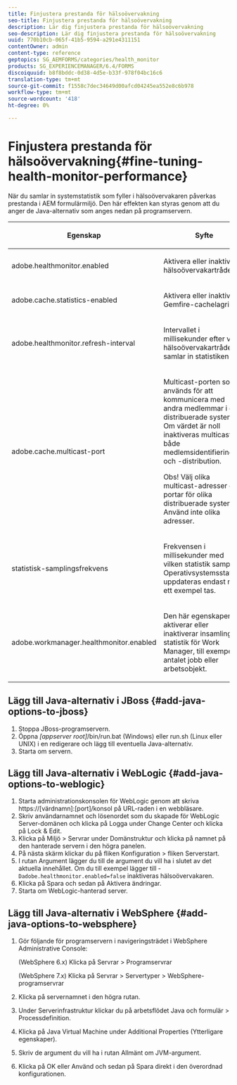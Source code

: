 ```yaml
---
title: Finjustera prestanda för hälsoövervakning
seo-title: Finjustera prestanda för hälsoövervakning
description: Lär dig finjustera prestanda för hälsoövervakning
seo-description: Lär dig finjustera prestanda för hälsoövervakning
uuid: 770b10cb-065f-41b5-9594-a291e4311151
contentOwner: admin
content-type: reference
geptopics: SG_AEMFORMS/categories/health_monitor
products: SG_EXPERIENCEMANAGER/6.4/FORMS
discoiquuid: b8f8bddc-0d38-4d5e-b33f-978f04bc16c6
translation-type: tm+mt
source-git-commit: f1558c7dec34649d00afcd04245ea552e8c6b978
workflow-type: tm+mt
source-wordcount: '418'
ht-degree: 0%

---
```



# Finjustera prestanda för hälsoövervakning{#fine-tuning-health-monitor-performance}

När du samlar in systemstatistik som fyller i hälsoövervakaren påverkas prestanda i AEM formulärmiljö. Den här effekten kan styras genom att du anger de Java-alternativ som anges nedan på programservern.

<table> 
 <thead> 
  <tr> 
   <th><p>Egenskap</p></th> 
   <th><p>Syfte</p></th> 
   <th><p>Standardvärde</p></th> 
  </tr> 
 </thead> 
 <tbody>
  <tr> 
   <td><p>adobe.healthmonitor.enabled</p></td> 
   <td><p>Aktivera eller inaktivera hälsoövervakartråden</p></td> 
   <td><p>true</p></td> 
  </tr> 
  <tr> 
   <td><p>adobe.cache.statistics-enabled</p></td> 
   <td><p>Aktivera eller inaktivera Gemfire-cachelagring</p></td> 
   <td><p>true</p></td> 
  </tr> 
  <tr> 
   <td><p>adobe.healthmonitor.refresh-interval</p></td> 
   <td><p>Intervallet i millisekunder efter vilket hälsoövervakartråden samlar in statistiken</p></td> 
   <td><p>10 minuter (600 000 millisekunder)</p></td> 
  </tr> 
  <tr> 
   <td><p>adobe.cache.multicast-port</p></td> 
   <td><p>Multicast-porten som används för att kommunicera med andra medlemmar i det distribuerade systemet. Om värdet är noll inaktiveras multicast för både medlemsidentifiering och -distribution. </p><p>Obs! Välj olika multicast-adresser och portar för olika distribuerade system. Använd inte olika adresser.</p></td> 
   <td><p>Inget standardvärde. Giltiga värden är från 0 till 65535.</p></td> 
  </tr> 
  <tr> 
   <td><p>statistisk-samplingsfrekvens</p></td> 
   <td><p>Frekvensen i millisekunder med vilken statistik samplas. Operativsystemsstatistik uppdateras endast när ett exempel tas.</p></td> 
   <td><p>600000</p></td> 
  </tr> 
  <tr> 
   <td><p>adobe.workmanager.healthmonitor.enabled</p></td> 
   <td><p>Den här egenskapen aktiverar eller inaktiverar insamling av statistik för Work Manager, till exempel antalet jobb eller arbetsobjekt.</p></td> 
   <td><p>true</p></td> 
  </tr> 
 </tbody> 
</table>

## Lägg till Java-alternativ i JBoss {#add-java-options-to-jboss}

1. Stoppa JBoss-programservern.
1. Öppna *[appserver root]*/bin/run.bat (Windows) eller run.sh (Linux eller UNIX) i en redigerare och lägg till eventuella Java-alternativ.
1. Starta om servern.

## Lägg till Java-alternativ i WebLogic {#add-java-options-to-weblogic}

1. Starta administrationskonsolen för WebLogic genom att skriva https://[värdnamn]:[port]/konsol på URL-raden i en webbläsare.
1. Skriv användarnamnet och lösenordet som du skapade för WebLogic Server-domänen och klicka på Logga under Change Center och klicka på Lock &amp; Edit.
1. Klicka på Miljö > Servrar under Domänstruktur och klicka på namnet på den hanterade servern i den högra panelen.
1. På nästa skärm klickar du på fliken Konfiguration > fliken Serverstart.
1. I rutan Argument lägger du till de argument du vill ha i slutet av det aktuella innehållet. Om du till exempel lägger till - `Dadobe.healthmonitor.enabled=false` inaktiveras hälsoövervakaren.
1. Klicka på Spara och sedan på Aktivera ändringar.
1. Starta om WebLogic-hanterad server.

## Lägg till Java-alternativ i WebSphere {#add-java-options-to-websphere}

1. Gör följande för programservern i navigeringsträdet i WebSphere Administrative Console:

   (WebSphere 6.x) Klicka på Servrar > Programservrar

   (WebSphere 7.x) Klicka på Servrar > Servertyper > WebSphere-programservrar

1. Klicka på servernamnet i den högra rutan.
1. Under Serverinfrastruktur klickar du på arbetsflödet Java och formulär > Processdefinition.
1. Klicka på Java Virtual Machine under Additional Properties (Ytterligare egenskaper).
1. Skriv de argument du vill ha i rutan Allmänt om JVM-argument.
1. Klicka på OK eller Använd och sedan på Spara direkt i den överordnad konfigurationen.

